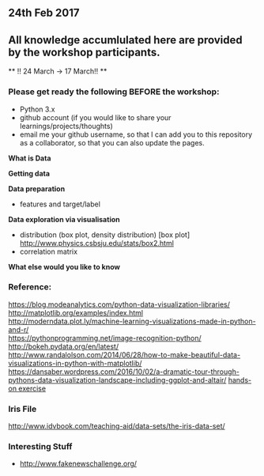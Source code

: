 ## 24th Feb 2017
## All knowledge accumlulated here are provided by the workshop participants.

** !! 24 March -> 17 March!! **

### Please get ready the following BEFORE the workshop:
- Python 3.x
- github account (if you would like to share your learnings/projects/thoughts)
- email me your github username, so that I can add you to this repository as a collaborator, so that you can also update the pages.

**What is Data**

**Getting data**

**Data preparation**
- features and target/label

**Data exploration via visualisation**
- distribution (box plot, density distribution)
[box plot] http://www.physics.csbsju.edu/stats/box2.html
- correlation matrix


**What else would you like to know**

### Reference:
https://blog.modeanalytics.com/python-data-visualization-libraries/       
http://matplotlib.org/examples/index.html       
http://moderndata.plot.ly/machine-learning-visualizations-made-in-python-and-r/       
https://pythonprogramming.net/image-recognition-python/     
http://bokeh.pydata.org/en/latest/       
http://www.randalolson.com/2014/06/28/how-to-make-beautiful-data-visualizations-in-python-with-matplotlib/       
https://dansaber.wordpress.com/2016/10/02/a-dramatic-tour-through-pythons-data-visualization-landscape-including-ggplot-and-altair/
[hands-on exercise](https://github.com/ryubidragonfire/python-machine-learning-101/blob/master/visualisation-data-exploration.ipynb)

### Iris File
http://www.idvbook.com/teaching-aid/data-sets/the-iris-data-set/

### Interesting Stuff
- http://www.fakenewschallenge.org/

